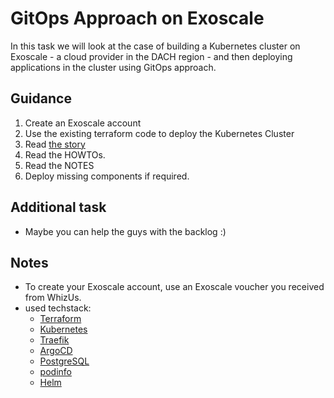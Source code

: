 # GitOps Approach on Exoscale

In this task we will look at the case of building a Kubernetes cluster on Exoscale - a cloud provider in the DACH region - and then deploying applications in the cluster using GitOps approach.


## Guidance

1. Create an Exoscale account
2. Use the existing terraform code to deploy the Kubernetes Cluster
3. Read [the story](STORY.md)
4. Read the HOWTOs.
5. Read the NOTES
6. Deploy missing components if required.


## Additional task

* Maybe you can help the guys with the backlog :)

## Notes

* To create your Exoscale account, use an Exoscale voucher you received from WhizUs.
* used techstack:
  * [Terraform](https://www.terraform.io/)
  * [Kubernetes](https://kubernetes.io/)
  * [Traefik](https://traefik.io/)
  * [ArgoCD](https://argoproj.github.io/cd/)
  * [PostgreSQL](https://www.postgresql.org/)
  * [podinfo](https://github.com/stefanprodan/podinfo)
  * [Helm](https://helm.sh/)